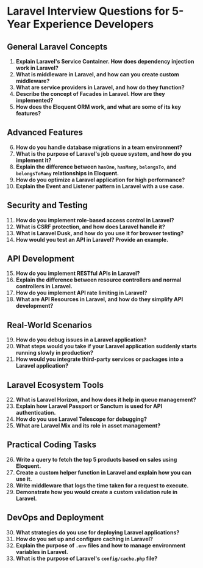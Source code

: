 # Laravel Interview Questions for 5-Year Experience Developers

## General Laravel Concepts
1. **Explain Laravel's Service Container. How does dependency injection work in Laravel?**
2. **What is middleware in Laravel, and how can you create custom middleware?**
3. **What are service providers in Laravel, and how do they function?**
4. **Describe the concept of Facades in Laravel. How are they implemented?**
5. **How does the Eloquent ORM work, and what are some of its key features?**

## Advanced Features
6. **How do you handle database migrations in a team environment?**
7. **What is the purpose of Laravel's job queue system, and how do you implement it?**
8. **Explain the difference between `hasOne`, `hasMany`, `belongsTo`, and `belongsToMany` relationships in Eloquent.**
9. **How do you optimize a Laravel application for high performance?**
10. **Explain the Event and Listener pattern in Laravel with a use case.**

## Security and Testing
11. **How do you implement role-based access control in Laravel?**
12. **What is CSRF protection, and how does Laravel handle it?**
13. **What is Laravel Dusk, and how do you use it for browser testing?**
14. **How would you test an API in Laravel? Provide an example.**

## API Development
15. **How do you implement RESTful APIs in Laravel?**
16. **Explain the difference between resource controllers and normal controllers in Laravel.**
17. **How do you implement API rate limiting in Laravel?**
18. **What are API Resources in Laravel, and how do they simplify API development?**

## Real-World Scenarios
19. **How do you debug issues in a Laravel application?**
20. **What steps would you take if your Laravel application suddenly starts running slowly in production?**
21. **How would you integrate third-party services or packages into a Laravel application?**

## Laravel Ecosystem Tools
22. **What is Laravel Horizon, and how does it help in queue management?**
23. **Explain how Laravel Passport or Sanctum is used for API authentication.**
24. **How do you use Laravel Telescope for debugging?**
25. **What are Laravel Mix and its role in asset management?**

## Practical Coding Tasks
26. **Write a query to fetch the top 5 products based on sales using Eloquent.**
27. **Create a custom helper function in Laravel and explain how you can use it.**
28. **Write middleware that logs the time taken for a request to execute.**
29. **Demonstrate how you would create a custom validation rule in Laravel.**

## DevOps and Deployment
30. **What strategies do you use for deploying Laravel applications?**
31. **How do you set up and configure caching in Laravel?**
32. **Explain the purpose of `.env` files and how to manage environment variables in Laravel.**
33. **What is the purpose of Laravel's `config/cache.php` file?**

